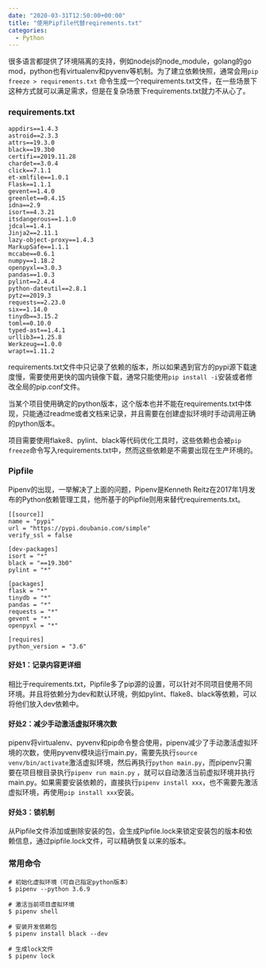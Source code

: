 ```yaml
---
date: "2020-03-31T12:50:00+00:00"
title: "使用Pipfile代替reqirements.txt"
categories:
  - Python
---
```


很多语言都提供了环境隔离的支持，例如nodejs的node_module，golang的go mod，python也有virtualenv和pyvenv等机制。为了建立依赖快照，通常会用`pip freeze > requirements.txt` 命令生成一个requirements.txt文件，在一些场景下这种方式就可以满足需求，但是在复杂场景下requirements.txt就力不从心了。

### requirements.txt

```
appdirs==1.4.3
astroid==2.3.3
attrs==19.3.0
black==19.3b0
certifi==2019.11.28
chardet==3.0.4
click==7.1.1
et-xmlfile==1.0.1
Flask==1.1.1
gevent==1.4.0
greenlet==0.4.15
idna==2.9
isort==4.3.21
itsdangerous==1.1.0
jdcal==1.4.1
Jinja2==2.11.1
lazy-object-proxy==1.4.3
MarkupSafe==1.1.1
mccabe==0.6.1
numpy==1.18.2
openpyxl==3.0.3
pandas==1.0.3
pylint==2.4.4
python-dateutil==2.8.1
pytz==2019.3
requests==2.23.0
six==1.14.0
tinydb==3.15.2
toml==0.10.0
typed-ast==1.4.1
urllib3==1.25.8
Werkzeug==1.0.0
wrapt==1.11.2
```

requirements.txt文件中只记录了依赖的版本，所以如果遇到官方的pypi源下载速度慢，需要使用更快的国内镜像下载，通常只能使用`pip install -i`安装或者修改全局的pip.conf文件。

当某个项目使用确定的python版本，这个版本也并不能在requirements.txt中体现，只能通过readme或者文档来记录，并且需要在创建虚拟环境时手动调用正确的python版本。

项目需要使用flake8、pylint、black等代码优化工具时，这些依赖也会被`pip freeze`命令写入requirements.txt中，然而这些依赖是不需要出现在生产环境的。

### Pipfile

Pipenv的出现，一举解决了上面的问题，Pipenv是Kenneth Reitz在2017年1月发布的Python依赖管理工具，他所基于的Pipfile则用来替代requirements.txt。

```
[[source]]
name = "pypi"
url = "https://pypi.doubanio.com/simple"
verify_ssl = false

[dev-packages]
isort = "*"
black = "==19.3b0"
pylint = "*"

[packages]
flask = "*"
tinydb = "*"
pandas = "*"
requests = "*"
gevent = "*"
openpyxl = "*"

[requires]
python_version = "3.6"
```

#### 好处1：记录内容更详细

相比于requirements.txt，Pipfile多了pip源的设置，可以针对不同项目使用不同环境。并且将依赖分为dev和默认环境，例如pylint、flake8、black等依赖，可以将他们放入dev依赖中。

#### 好处2：减少手动激活虚拟环境次数

pipenv将virtualenv、pyvenv和pip命令整合使用，pipenv减少了手动激活虚拟环境的次数，使用pyvenv模块运行main.py，需要先执行`source venv/bin/activate`激活虚拟环境，然后再执行`python main.py`，而pipenv只需要在项目根目录执行`pipenv run main.py` ，就可以自动激活当前虚拟环境并执行main.py。如果需要安装依赖的，直接执行`pipenv install xxx`，也不需要先激活虚拟环境，再使用`pip install xxx`安装。

####  好处3：锁机制

从Pipfile文件添加或删除安装的包，会生成Pipfile.lock来锁定安装包的版本和依赖信息，通过pipfile.lock文件，可以精确恢复以来的版本。

### 常用命令
```
# 初始化虚拟环境（可自己指定python版本）
$ pipenv --python 3.6.9

# 激活当前项目虚拟环境
$ pipenv shell

# 安装开发依赖包
$ pipenv install black --dev

# 生成lock文件
$ pipenv lock
```
